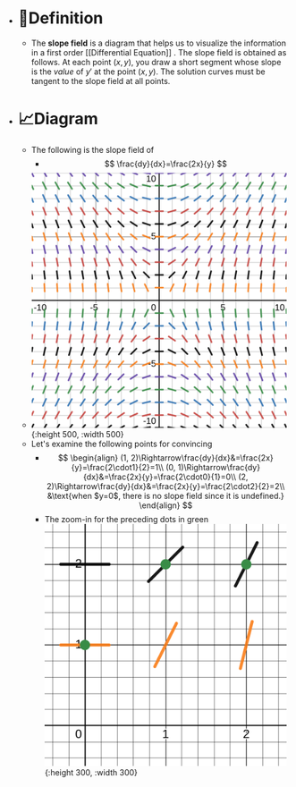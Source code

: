 - # 📝Definition
	- The **slope field** is a diagram that helps us to visualize the information in a first order [[Differential Equation]] . The slope field is obtained as follows. At each point $(x,y)$, you draw a short segment whose slope is the *value* of $y'$ at the point $(x,y)$. The solution curves must be tangent to the slope field at all points.
- # 📈Diagram
	- The following is the slope field of
		- $$
		  \frac{dy}{dx}=\frac{2x}{y}
		  $$
	- ![name](../assets/slope_field.svg){:height 500, :width 500}
	- Let's examine the following points for convincing
		- $$
		  \begin{align}
		  (1, 2)\Rightarrow\frac{dy}{dx}&=\frac{2x}{y}=\frac{2\cdot1}{2}=1\\
		  (0, 1)\Rightarrow\frac{dy}{dx}&=\frac{2x}{y}=\frac{2\cdot0}{1}=0\\
		  (2, 2)\Rightarrow\frac{dy}{dx}&=\frac{2x}{y}=\frac{2\cdot2}{2}=2\\
		  &\text{when $y=0$, there is no slope field since it is undefined.}
		  \end{align}
		  $$
		- The zoom-in for the preceding dots in green
		  ![name](../assets/slope_field_zoom.svg){:height 300, :width 300}